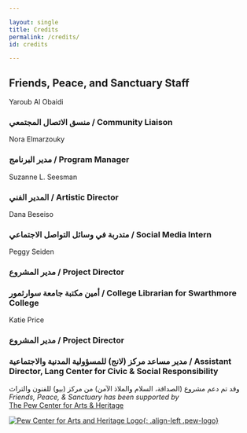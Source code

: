 ```yaml
---

layout: single
title: Credits
permalink: /credits/
id: credits

---
```


## Friends, Peace, and Sanctuary Staff

Yaroub Al Obaidi
### <span class="ar">منسق الاتصال المجتمعي </span> / Community Liaison

Nora Elmarzouky 
### <span class="ar">مدير البرنامج</span> / Program Manager

Suzanne L. Seesman
### <span class="ar">المدير الفني</span> / Artistic Director 

Dana Beseiso
### <span class="ar">متدربة في وسائل التواصل الاجتماعي</span> / Social Media Intern


Peggy Seiden 
### <span class="ar">مدير المشروع</span> / Project Director
### <span class="ar">أمين مكتبة جامعة سوارثمور</span> / College Librarian for Swarthmore College 

Katie Price 
### <span class="ar">مدير المشروع</span> / Project Director 
### <span class="ar">مدير مساعد مركز (لانج) للمسؤولية المدنية والاجتماعية</span> / Assistant Director, Lang Center for Civic & Social Responsibility

<span class="ar bold">وقد تم دعم مشروع (الصداقة، السلام والملاذ الآمن) من مركز (بيو) للفنون والتراث</span><br/>*Friends, Peace, & Sanctuary has been supported by* <br/> [The Pew Center for Arts & Heritage](http://www.pcah.us/)

[![Pew Center for Arts and Heritage Logo](/assets/images/pc_mag_RGB.svg){: .align-left .pew-logo}](http://pcah.us)